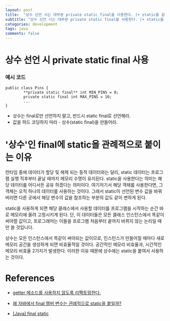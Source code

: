 ```yaml
---
layout: post
title:  "상수 선언 시는 대부분 private static final을 사용한다. (+ static을 같이 붙이는 이유)"
subtitle: "상수 선언 시는 대부분 private static final을 사용한다. (+ static을 같이 붙이는 이유)"
categories: development
tags: java
comments: false
---
```


# 상수 선언 시 private static final 사용

### 예시 코드

```
public class Pins {
		**private static final** int MIN_PINS = 0;
		private static final int MAX_PINS = 10;
		...
}
```

- 상수는 final로만 선언하지 말고, 반드시 static final로 선언해라.
- 값을 하드 코딩하지 마라 - 상수(static final)을 만들어라.

# '상수'인 final에 static을 관례적으로 붙이는 이유

런타임 중에 데이터가 할당 및 헤제 되는 동적 데이터와는 달리, static 데이터는 프로그램 실행 직후부터 끝날 때까지 메모리 수명이 유지된다. static을 사용한다는 의미는 해당 데이터를 어디서든 공유 하겠다는 의미이다. 여기저기서 해당 객체를 사용한다면, 그 객체는 오직 하나의 데이터를 사용하는 것이다. 그래서 static이 선언된 변수 값을 바꿔버리면 다른 곳에서 해당 변수의 값을 참조하는 부분의 값도 같이 변하게 된다.  

static을 사용하게 되면 해당 클래스에서 사용할 데이터를 프로그램을 시작하는 순간 바로 메모리에 올려 고정시키게 된다. 단, 이 데이터들은 모든 클래스 인스턴스에서 똑같이 써야할 값이고, 프로그래머는 이들을 프로그램 처음부터 끝까지 바뀌지 않는 논리일 때만 쓸 것입니다. 

상수는 모든 인스턴스에서 똑같이 써야되는 값이므로, 인스턴스가 만들어질 때마다 새로 메모리 공간을 생성하게 되면 비효율적일 것이다. 공간적인 메모리 비효율과, 시간적인 메모리 비효율 2가지가 발생한다. 이러한 이유 때문에 상수에는 static을 붙여서 사용하는 것이다. 

# References

- [getter 메소드를 사용하지 않도록 리팩토링한다.](https://www.slipp.net/questions/565)

- [왜 자바에서 final 멤버 변수는 관례적으로 static을 붙일까?](https://djkeh.github.io/articles/Why-should-final-member-variables-be-conventionally-static-in-Java-kor/)

- [[Java] final static](https://wonyong-jang.github.io/java/2020/03/28/Java-Static-Final.html)
